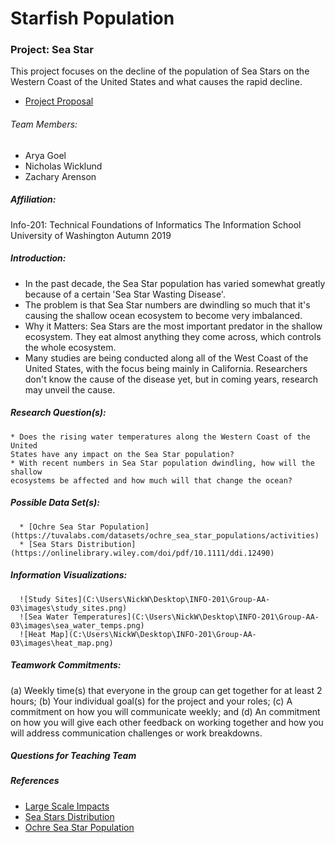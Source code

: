 # Starfish Population
### Project: Sea Star
 This project focuses on the decline of the population of Sea Stars on the
 Western Coast of the United States and what causes the rapid decline.
* [Project Proposal](githubwikilinkhere)
###### Team Members:
* Arya Goel
* Nicholas Wicklund
* Zachary Arenson
##### Affiliation:
Info-201: Technical Foundations of Informatics
The Information School
University of Washington
Autumn 2019
##### Introduction:
  * In the past decade, the Sea Star population has varied somewhat greatly
  because of a certain 'Sea Star Wasting Disease'.
  * The problem is that Sea Star numbers are dwindling so much that it's
  causing the shallow ocean ecosystem to become very imbalanced.
  * Why it Matters: Sea Stars are the most important predator in the shallow
  ecosystem. They eat almost anything they come across, which controls the
  whole ecosystem.
  * Many studies are being conducted along all of the West Coast of the United
  States, with the focus being mainly in California. Researchers don't know the
  cause of the disease yet, but in coming years, research may unveil the cause.
##### Research Question(s):
    * Does the rising water temperatures along the Western Coast of the United
    States have any impact on the Sea Star population?
    * With recent numbers in Sea Star population dwindling, how will the shallow
    ecosystems be affected and how much will that change the ocean?
##### Possible Data Set(s):
      * [Ochre Sea Star Population](https://tuvalabs.com/datasets/ochre_sea_star_populations/activities)
      * [Sea Stars Distribution](https://onlinelibrary.wiley.com/doi/pdf/10.1111/ddi.12490)
##### Information Visualizations:
      ![Study Sites](C:\Users\NickW\Desktop\INFO-201\Group-AA-03\images\study_sites.png)
      ![Sea Water Temperatures](C:\Users\NickW\Desktop\INFO-201\Group-AA-03\images\sea_water_temps.png)
      ![Heat Map](C:\Users\NickW\Desktop\INFO-201\Group-AA-03\images\heat_map.png)
##### Teamwork Commitments:
(a) Weekly time(s) that everyone in the
group can get together for at least 2 hours; (b) Your individual goal(s) for the project
and your roles; (c) A commitment on how you will communicate weekly; and (d)
An commitment on how you will give each other feedback on working together and
how you will address communication challenges or work breakdowns.
##### Questions for Teaching Team

##### References
* [Large Scale Impacts](https://journals.plos.org/plosone/article?id=10.1371/journal.pone.0192870)
* [Sea Stars Distribution](https://onlinelibrary.wiley.com/doi/pdf/10.1111/ddi.12490)
* [Ochre Sea Star Population](https://tuvalabs.com/datasets/ochre_sea_star_populations/activities)
